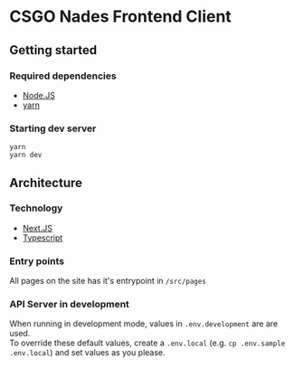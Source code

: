 # CSGO Nades Frontend Client

## Getting started

### Required dependencies

- [Node.JS](https://nodejs.org/)
- [yarn](https://yarnpkg.com/)

### Starting dev server

```
yarn
yarn dev
```

## Architecture

### Technology

- [Next.JS](https://nextjs.org/)
- [Typescript](https://www.typescriptlang.org/)

### Entry points

All pages on the site has it's entrypoint in `/src/pages`

### API Server in development

When running in development mode, values in `.env.development` are are used.  
To override these default values, create a `.env.local` (e.g. `cp .env.sample .env.local`) and set values as you please.
